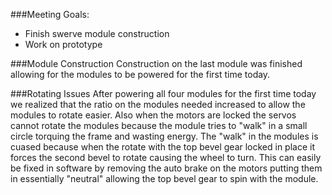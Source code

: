 ###Meeting Goals:
* Finish swerve module construction
* Work on prototype 

###Module Construction
Construction on the last module was finished allowing for the modules to be powered for the first time today.

###Rotating Issues
After powering all four modules for the first time today we realized that the ratio on the modules needed increased to allow the modules to rotate easier.  Also when the  motors are locked the servos cannot rotate the modules because the module tries to "walk" in a small circle torquing the frame and wasting energy.  The "walk" in the modules is cuased because when the rotate with the top bevel gear locked in place it forces the second bevel to rotate causing the wheel to turn.  This can easily be fixed in software by removing the auto brake on the motors putting them in essentially "neutral" allowing the top bevel gear to spin with the module.  